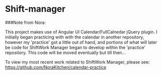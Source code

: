 # Shift-manager

###Note from Nora:  

This project makes use of Angular UI Calendar/FullCalnedar jQuery plugin. I initially began practicing with with the calendar in another repository, however my 'practice' got a little out of hand, and portions of what will later be code for ShiftWork Manager began to develop within the 'practice' repository. This code will be moved eventually but till then...

To view my most recent work related to ShiftWork Manager, please see: https://github.com/NoraKitchen/calendar-practice